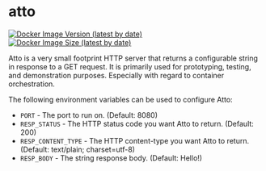 # atto
[![Docker Image Version (latest by date)](https://img.shields.io/docker/v/shawntoffel/atto?sort=semver&style=flat-square)](https://hub.docker.com/r/shawntoffel/atto/tags) [![Docker Image Size (latest by date)](https://img.shields.io/docker/image-size/shawntoffel/atto?sort=semver&style=flat-square)](https://hub.docker.com/r/shawntoffel/atto/tags)

Atto is a very small footprint HTTP server that returns a configurable string in response to a GET request. It is primarily used for prototyping, testing, and demonstration purposes. Especially with regard to container orchestration.  

The following environment variables can be used to configure Atto:

* `PORT` - The port to run on. (Default: 8080)
* `RESP_STATUS` - The HTTP status code you want Atto to return. (Default: 200)
* `RESP_CONTENT_TYPE` - The HTTP content-type you want Atto to return. (Default: text/plain; charset=utf-8)
* `RESP_BODY` - The string response body. (Default: Hello!)
